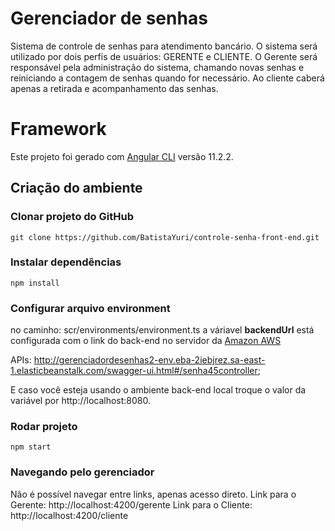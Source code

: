 # Gerenciador de senhas

Sistema de controle de senhas para atendimento bancário. O sistema será utilizado por dois perfis de usuários: GERENTE e CLIENTE. O Gerente será responsável pela administração do sistema, chamando novas senhas e reiniciando a contagem de senhas quando for necessário. Ao cliente caberá apenas a retirada e acompanhamento das senhas.

# Framework
Este projeto foi gerado com [Angular CLI](https://github.com/angular/angular-cli) versão 11.2.2.


## Criação do ambiente

### Clonar projeto do GitHub
`git clone https://github.com/BatistaYuri/controle-senha-front-end.git`

### Instalar dependências
`npm install`

### Configurar arquivo environment
no caminho: scr/environments/environment.ts
a váriavel **backendUrl** está configurada com o link do back-end no servidor da [Amazon AWS](https://aws.amazon.com/pt/)

APIs: http://gerenciadordesenhas2-env.eba-2iebjrez.sa-east-1.elasticbeanstalk.com/swagger-ui.html#/senha45controller;

E caso você esteja usando o ambiente back-end local troque o valor da variável por http://localhost:8080.

### Rodar projeto
`npm start`

### Navegando pelo gerenciador
Não é possível navegar entre links, apenas acesso direto.
Link para o Gerente: http://localhost:4200/gerente
Link para o Cliente: http://localhost:4200/cliente
